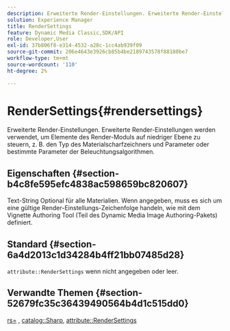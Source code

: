 ```yaml
---
description: Erweiterte Render-Einstellungen. Erweiterte Render-Einstellungen werden verwendet, um Elemente des Render-Moduls auf niedriger Ebene zu steuern, z. B. den Typ des Materialscharfzeichners und Parameter oder bestimmte Parameter der Beleuchtungsalgorithmen.
solution: Experience Manager
title: RenderSettings
feature: Dynamic Media Classic,SDK/API
role: Developer,User
exl-id: 37b806f8-e314-4532-a28c-1cc4ab939f09
source-git-commit: 206e4643e3926cb85b4be2189743578f88180be7
workflow-type: tm+mt
source-wordcount: '110'
ht-degree: 2%

---
```


# RenderSettings{#rendersettings}

Erweiterte Render-Einstellungen. Erweiterte Render-Einstellungen werden verwendet, um Elemente des Render-Moduls auf niedriger Ebene zu steuern, z. B. den Typ des Materialscharfzeichners und Parameter oder bestimmte Parameter der Beleuchtungsalgorithmen.

## Eigenschaften {#section-b4c8fe595efc4838ac598659bc820607}

Text-String Optional für alle Materialien. Wenn angegeben, muss es sich um eine gültige Render-Einstellungs-Zeichenfolge handeln, wie mit dem Vignette Authoring Tool (Teil des Dynamic Media Image Authoring-Pakets) definiert.

## Standard {#section-6a4d2013c1d34284b4ff21bb07485d28}

`attribute::RenderSettings` wenn nicht angegeben oder leer.

## Verwandte Themen {#section-52679fc35c36439490564b4d1c515dd0}

[rs=](../../../../../ir-api/http-protocol/image-rendering-api-ref/c-ir-http-protocol-ref/c-ir-http-protocol-command-reference/r-ir-rs.md#reference-d20cefaaa6cd4f449d1591c87959b4cf) , [catalog::Sharp](../../../../../ir-api/material-cat/image-rendering-api-ref/c-ir-material-catalog/c-ir-material-data-reference/r-ir-sharp-dataref.md#reference-f79a14bd52474dfd8495115d398a30d0), [attribute::RenderSettings](../../../../../ir-api/material-cat/image-rendering-api-ref/c-ir-material-catalog/c-ir-attributes-reference/r-ir-rendersettings.md#reference-f3ae5e18095d40b2a8edef957dd82fbd)
